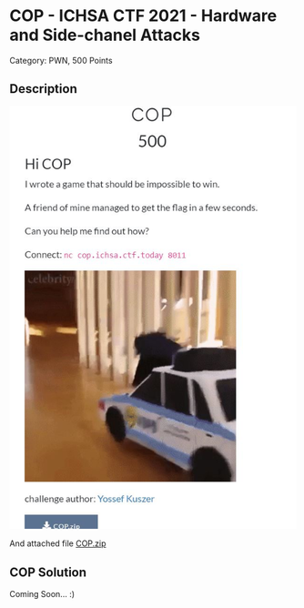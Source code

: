 # COP - ICHSA CTF 2021 - Hardware and Side-chanel Attacks
Category: PWN, 500 Points

## Description


![‏‏image.JPG](images/image.JPG)
 
And attached file [COP.zip](COP.zip)

## COP Solution

Coming Soon... :)
